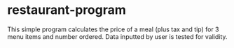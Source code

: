 # restaurant-program
This simple program calculates the price of a meal (plus tax and tip) for 3 menu items and number ordered. Data inputted by user is tested for validity.
